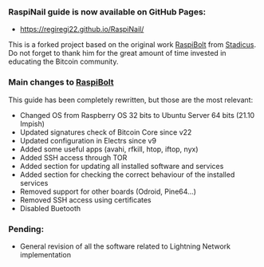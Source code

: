 ### RaspiNail guide is now available on GitHub Pages:
* https://regiregi22.github.io/RaspiNail/

This is a forked project based on the original work [RaspiBolt](https://stadicus.github.io/RaspiBolt/) from [Stadicus](https://github.com/Stadicus). Do not forget to thank him for the great amount of time invested in educating the Bitcoin community.
<br/>

### Main changes to [RaspiBolt](https://stadicus.github.io/RaspiBolt/) 
This guide has been completely rewritten, but those are the most relevant:
* Changed OS from Raspberry OS 32 bits to Ubuntu Server 64 bits (21.10 Impish)
* Updated signatures check of Bitcoin Core since v22
* Updated configuration in Electrs since v9
* Added some useful apps (avahi, rfkill, htop, iftop, nyx)
* Added SSH access through TOR
* Added section for updating all installed software and services
* Added section for checking the correct behaviour of the installed services
* Removed support for other boards (Odroid, Pine64...)
* Removed SSH access using certificates
* Disabled Buetooth

### Pending:
* General revision of all the software related to Lightning Network implementation
